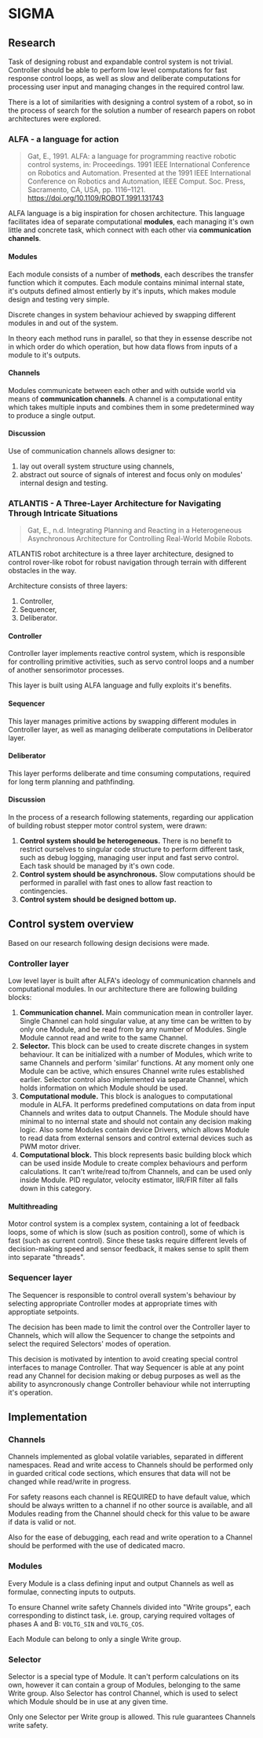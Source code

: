 # SIGMA

## Research

Task of designing robust and expandable control system is not trivial. Controller should be able to perform low level computations for fast response control loops, as well as slow and deliberate computations for processing user input and managing changes in the required control law.

There is a lot of similarities with designing a control system of a robot, so in the process of search for the solution a number of research papers on robot architectures were explored.

### ALFA - a language for action

> Gat, E., 1991. ALFA: a language for programming reactive robotic control systems, in: Proceedings. 1991 IEEE International Conference on Robotics and Automation. Presented at the 1991 IEEE International Conference on Robotics and Automation, IEEE Comput. Soc. Press, Sacramento, CA, USA, pp. 1116–1121. https://doi.org/10.1109/ROBOT.1991.131743

ALFA language is a big inspiration for chosen architecture. This language facilitates idea of separate computational **modules**, each managing it's own little and concrete task, which connect with each other via **communication channels**.

#### Modules

Each module consists of a number of **methods**, each describes the transfer function which it computes. Each module contains minimal internal state, it's outputs defined almost entierly by it's inputs, which makes module design and testing very simple.

Discrete changes in system behaviour achieved by swapping different modules in and out of the system.

In theory each method runs in parallel, so that they in essense describe not in which order do which operation, but how data flows from inputs of a module to it's outputs.

#### Channels

Modules communicate between each other and with outside world via means of **communication channels**. A channel is a computational entity which takes multiple inputs and combines them in some predetermined way to produce a single output.

#### Discussion

Use of communication channels allows designer to:
1. lay out overall system structure using channels,
2. abstract out source of signals of interest and focus only on modules' internal design and testing.


### ATLANTIS - A Three-Layer Architecture for Navigating Through Intricate Situations

> Gat, E., n.d. Integrating Planning and Reacting in a Heterogeneous Asynchronous Architecture for Controlling Real-World Mobile Robots.

ATLANTIS robot architecture is a three layer architecture, designed to control rover-like robot for robust navigation through terrain with different obstacles in the way.

Architecture consists of three layers:
1. Controller,
2. Sequencer,
3. Deliberator.

#### Controller

Controller layer implements reactive control system, which is responsible for controlling primitive activities, such as servo control loops and a number of another sensorimotor processes.

This layer is built using ALFA language and fully exploits it's benefits.

#### Sequencer

This layer manages primitive actions by swapping different modules in Controller layer, as well as managing deliberate computations in Deliberator layer.

#### Deliberator

This layer performs deliberate and time consuming computations, required for long term planning and pathfinding.

#### Discussion

In the process of a research following statements, regarding our application of building robust stepper motor control system, were drawn:
1. **Control system should be heterogeneous.** There is no benefit to restrict ourselves to singular code structure to perform different task, such as debug logging, managing user input and fast servo control. Each task should be managed by it's own code.
2. **Control system should be asynchronous.** Slow computations should be performed in parallel with fast ones to allow fast reaction to contingencies.
3. **Control system should be designed bottom up.**

## Control system overview

Based on our research following design decisions were made.

### Controller layer

Low level layer is built after ALFA's ideology of communication channels and computational modules. In our architecture there are following building blocks:
1. **Communication channel.** Main communication mean in controller layer. Single Channel can hold singular value, at any time can be written to by only one Module, and be read from by any number of Modules. Single Module cannot read and write to the same Channel. <!-- It is volatile global variable, which can be referenced by any module and can be written to by any module, however there are (verbal for now) restrictions on which module can write to which channel. Also, due to nature of choosen Channel implementation only one Module at a time should write in the Channel. -->
1. **Selector.** This block can be used to create discrete changes in system behaviour. It can be initialized with a number of Modules, which write to same Channels and perform 'similar' functions. At any moment only one Module can be active, which ensures Channel write rules established earlier. Selector control also implemented via separate Channel, which holds information on which Module should be used.
1. **Computational module.** This block is analogues to computational module in ALFA. 
It performs predefined computations on data from input Channels and writes data to output Channels. The Module should have minimal to no internal state and should not contain any decision making logic.
Also some Modules contain device Drivers, which allows Module to read data from external sensors and control external devices such as PWM motor driver.
1. **Computational block.** This block represents basic building block which can be used inside Module to create complex behaviours and perform calculations. It can't write/read to/from Channels, and can be used only inside Module. PID regulator, velocity estimator, IIR/FIR filter all falls down in this category.

#### Multithreading

Motor control system is a complex system, containing a lot of feedback loops, some of which is slow (such as position control), some of which is fast (such as current control). Since these tasks require different levels of decision-making speed and sensor feedback, it makes sense to split them into separate "threads".

### Sequencer layer

The Sequencer is responsible to control overall system's behaviour by selecting appropriate Controller modes at appropriate times with approptiate setpoints.

The decision has been made to limit the control over the Controller layer to Channels, which will allow the Sequencer to change the setpoints and select the required Selectors' modes of operation.

This decision is motivated by intention to avoid creating special control interfaces to manage Controller. That way Sequencer is able at any point read any Channel for decision making or debug purposes as well as the ability to asyncronously change Controller behaviour while not interrupting it's operation.

## Implementation

### Channels

Channels implemented as global volatile variables, separated in different namespaces. Read and write access to Channels should be performed only in guarded critical code sections, which ensures that data will not be changed while read/write in progress.

For safety reasons each channel is REQUIRED to have default value, which should be always written to a channel if no other source is available, and all Modules reading from the Channel should check for this value to be aware if data is valid or not.

Also for the ease of debugging, each read and write operation to a Channel should be performed with the use of dedicated macro.

### Modules

Every Module is a class defining input and output Channels as well as formulae, connecting inputs to outputs.

To ensure Channel write safety Channels divided into "Write groups", each corresponding to distinct task, i.e. group, carying required voltages of phases A and B: `VOLTG_SIN` and `VOLTG_COS`.

Each Module can belong to only a single Write group.

### Selector

Selector is a special type of Module. It can't perform calculations on its own, however it can contain a group of Modules, belonging to the same Write group. Also Selector has control Channel, which is used to select which Module should be in use at any given time.

Only one Selector per Write group is allowed. This rule guarantees Channels write safety.

